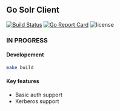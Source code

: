 ## Go Solr Client

[![Build Status](https://travis-ci.org/oleewere/go-solr-client.svg?branch=master)](https://travis-ci.org/oleewere/go-solr-client)
[![Go Report Card](https://goreportcard.com/badge/oleewere/go-solr-client)](https://goreportcard.com/report/github.com/oleewere/go-solr-client)
![license](http://img.shields.io/badge/license-Apache%20v2-blue.svg)

### IN PROGRESS

#### Developement

```bash
make build
```

#### Key features
- Basic auth support
- Kerberos support
